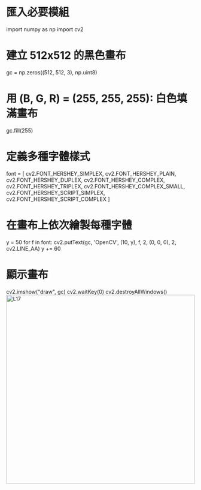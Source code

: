# 匯入必要模組
import numpy as np
import cv2

# 建立 512x512 的黑色畫布
gc = np.zeros((512, 512, 3), np.uint8)
# 用 (B, G, R) = (255, 255, 255): 白色填滿畫布
gc.fill(255)

# 定義多種字體樣式
font = [
    cv2.FONT_HERSHEY_SIMPLEX,
    cv2.FONT_HERSHEY_PLAIN,
    cv2.FONT_HERSHEY_DUPLEX,
    cv2.FONT_HERSHEY_COMPLEX,
    cv2.FONT_HERSHEY_TRIPLEX,
    cv2.FONT_HERSHEY_COMPLEX_SMALL,
    cv2.FONT_HERSHEY_SCRIPT_SIMPLEX,
    cv2.FONT_HERSHEY_SCRIPT_COMPLEX
]

# 在畫布上依次繪製每種字體
y = 50
for f in font:
    cv2.putText(gc, 'OpenCV', (10, y), f, 2, (0, 0, 0), 2, cv2.LINE_AA)
    y += 60

# 顯示畫布
cv2.imshow("draw", gc)
cv2.waitKey(0)
cv2.destroyAllWindows()
<img width="504" alt="L17" src="https://github.com/user-attachments/assets/e2c6f7c5-becb-496a-ba1e-162ec0aca27a" />
